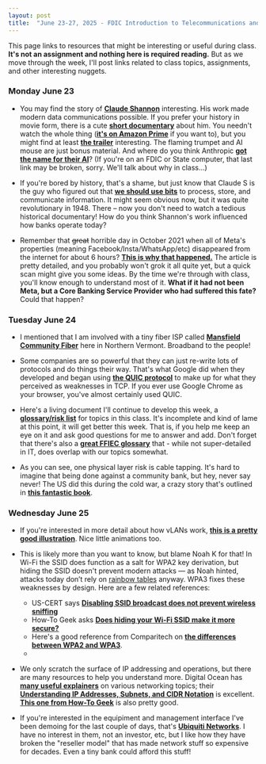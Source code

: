 ```yaml
---
layout: post
title:  "June 23-27, 2025 - FDIC Introduction to Telecommunications and Networking"
---
```


This page links to resources that might be interesting or useful during class. **It's not an assignment and nothing here is required reading.** But as we move through the week, I'll post links related to class topics, assignments, and other interesting nuggets.

### Monday June 23

- You may find the story of [**Claude Shannon**](https://www.historyofdatascience.com/claude-shannon/) interesting. His work made modern data communications possible. If you prefer your history in movie form, there is a cute [**short documentary**](https://thebitplayer.com/) about him. You needn't watch the whole thing ([**it's on Amazon Prime**](https://www.amazon.com/Bit-Player-John-Hutton/dp/B08D2TXKSX/ref=sr_1_1?crid=3E4Z8DHU6MWW9&keywords=bit+player+movie&qid=1670604926&sprefix=bit+player+movie%2Caps%2C266&sr=8-1) if you want to), but you might find at least [**the trailer**](https://www.youtube.com/watch?v=E3OldEtfBrE) interesting. The flaming trumpet and AI mouse are just bonus material. And where do you think Anthropic [**got the name for their AI**](https://claude.ai/new)? (If you're on an FDIC or State computer, that last link may be broken, sorry. We'll talk about why in class...)

- If you're bored by history, that's a shame, but just know that Claude S is the guy who figured out that [**we should use bits**](https://en.wikipedia.org/wiki/A_Mathematical_Theory_of_Communication) to process, store, and communicate information. It might seem obvious now, but it was quite revolutionary in 1948. There – now you don't need to watch a tedious historical documentary! How do you think Shannon's work influenced how banks operate today?

- Remember that ~~great~~ horrible day in October 2021 when all of Meta's properties (meaning Facebook/Insta/WhatsApp/etc) disappeared from the internet for about 6 hours? [**This is why that happened.**](https://blog.cloudflare.com/october-2021-facebook-outage/) The article is pretty detailed, and you probably won't grok it all quite yet, but a quick scan might give you some ideas. By the time we're through with class, you'll know enough to understand most of it. **What if it had not been Meta, but a Core Banking Service Provider who had suffered this fate?** Could that happen?

### Tuesday June 24

- I mentioned that I am involved with a tiny fiber ISP called [**Mansfield Community Fiber**](https://mcfibervt.com) here in Northern Vermont. Broadband to the people!

- Some companies are so powerful that they can just re-write lots of protocols and do things their way. That's what Google did when they developed and began using [**the QUIC protocol**](https://en.wikipedia.org/wiki/QUIC) to make up for what they perceived as weaknesses in TCP. If you ever use Google Chrome as your browser, you've almost certainly used QUIC.

- Here's a living document I'll continue to develop this week, a [**glossary/risk list**](https://class.hillvt.com/assets/glossary.txt) for topics in this class. It's incomplete and kind of lame at this point, it will get better this week. That is, if you help me keep an eye on it and ask good questions for me to answer and add. Don't forget that there's also a [**great FFIEC glossary**](https://ithandbook.ffiec.gov/glossary) that - while not super-detailed in IT, does overlap with our topics somewhat.

- As you can see, one physical layer risk is cable tapping. It's hard to imagine that being done against a community bank, but hey, never say never! The US did this during the cold war, a crazy story that's outlined in [**this fantastic book**](https://www.thriftbooks.com/w/blind-mans-bluff-the-untold-story-of-american-submarine-espionage-by-sherry-sontag-christopher-drew/250927/).

### Wednesday June 25

- If you're interested in more detail about how vLANs work, [**this is a pretty good illustration**](https://www.networkacademy.io/ccna/ethernet/vlan-trunking). Nice little animations too.

- This is likely more than you want to know, but blame Noah K for that! In Wi-Fi the SSID does function as a salt for WPA2 key derivation, but hiding the SSID doesn't prevent modern attacks — as Noah hinted, attacks today don’t rely on [rainbow tables](https://www.csoonline.com/article/570931/rainbow-tables-explained-how-they-work-and-why-theyre-mostly-obsolete.html) anyway. WPA3 fixes these weaknesses by design. Here are a few related references: 

     - US-CERT says [**Disabling SSID broadcast does not prevent wireless sniffing**](https://www.cisa.gov/news-events/news/securing-wireless-networks)
     - How-To Geek asks [**Does hiding your Wi-Fi SSID make it more secure?**](https://www.howtogeek.com/28653/debunking-myths-is-hiding-your-wireless-ssid-really-more-secure/)
     - Here's a good reference from Comparitech on [**the differences between WPA2 and WPA3**](https://www.comparitech.com/blog/information-security/what-is-wpa3/). 
     - 


- We only scratch the surface of IP addressing and operations, but there are many resources to help you understand more. Digital Ocean has [**many useful explainers**](https://www.digitalocean.com/community/tags/networking) on various networking topics; their [**Understanding IP Addresses, Subnets, and CIDR Notation**](https://www.digitalocean.com/community/tutorials/understanding-ip-addresses-subnets-and-cidr-notation-for-networking) is excellent. [**This one from How-To Geek**](https://www.howtogeek.com/341307/how-do-ip-addresses-work/) is also pretty good.

- If you're interested in the equipiment and management interface I've been demoing for the last couple of days, that's [**Ubiquiti Networks**](https://www.ui.com/). I have no interest in them, not an investor, etc, but I like how they have broken the "reseller model" that has made network stuff so expensive for decades. Even a tiny bank could afford this stuff!


